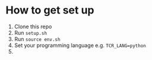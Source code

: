 # How to get set up

1. Clone this repo
1. Run `setup.sh`
1. Run `source env.sh`
1. Set your programming language e.g. `TCR_LANG=python`
1.